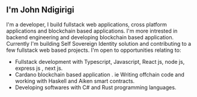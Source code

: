 ## I'm John Ndigirigi
I'm a developer, I build fullstack web applications, cross platform applications and blockchain based applications. I'm more intrested in backend engineering and developing blockchain based application. Currently I'm building Self Sovereign Identity solution and contributing to a few fullstack web based projects.
I'm open to opportunities relating to:
- Fullstack development with Typescript, Javascript, React js, node js, express js , next js.
- Cardano blockchain based application . ie Writing offchain code and working with Haskell and Aiken smart contracts.
- Developing softwares with C# and Rust programming languages.

